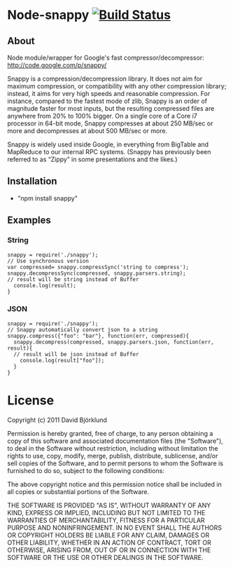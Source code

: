 # Node-snappy [![Build Status](https://secure.travis-ci.org/kesla/node-snappy.png)](http://travis-ci.org/kesla/node-snappy)

## About

Node module/wrapper for Google's fast compressor/decompressor: <http://code.google.com/p/snappy/>

Snappy is a compression/decompression library. It does not aim for maximum compression, or compatibility with any other compression library; instead, it aims for very high speeds and reasonable compression. For instance, compared to the fastest mode of zlib, Snappy is an order of magnitude faster for most inputs, but the resulting compressed files are anywhere from 20% to 100% bigger. On a single core of a Core i7 processor in 64-bit mode, Snappy compresses at about 250 MB/sec or more and decompresses at about 500 MB/sec or more.

Snappy is widely used inside Google, in everything from BigTable and MapReduce to our internal RPC systems. (Snappy has previously been referred to as “Zippy” in some presentations and the likes.)

## Installation
- "npm install snappy"

## Examples
### String
    snappy = require('./snappy');
    // Use synchronous version
    var compressed= snappy.compressSync('string to compress');
    snappy.decompressSync(compressed, snappy.parsers.string);
    // result will be string instead of Buffer
      console.log(result);
    }

### JSON
    snappy = require('./snappy');
    // Snappy automatically convert json to a string
    snappy.compress({"foo": "bar"}, function(err, compressed){
      snappy.decompress(compressed, snappy.parsers.json, function(err, result){
      // result will be json instead of Buffer
        console.log(result["foo"]);
      }
    }

# License
Copyright (c) 2011 David Björklund

Permission is hereby granted, free of charge, to any person obtaining a copy
of this software and associated documentation files (the "Software"), to deal
in the Software without restriction, including without limitation the rights
to use, copy, modify, merge, publish, distribute, sublicense, and/or sell
copies of the Software, and to permit persons to whom the Software is
furnished to do so, subject to the following conditions:

The above copyright notice and this permission notice shall be included in
all copies or substantial portions of the Software.

THE SOFTWARE IS PROVIDED "AS IS", WITHOUT WARRANTY OF ANY KIND, EXPRESS OR
IMPLIED, INCLUDING BUT NOT LIMITED TO THE WARRANTIES OF MERCHANTABILITY,
FITNESS FOR A PARTICULAR PURPOSE AND NONINFRINGEMENT. IN NO EVENT SHALL THE
AUTHORS OR COPYRIGHT HOLDERS BE LIABLE FOR ANY CLAIM, DAMAGES OR OTHER
LIABILITY, WHETHER IN AN ACTION OF CONTRACT, TORT OR OTHERWISE, ARISING FROM,
OUT OF OR IN CONNECTION WITH THE SOFTWARE OR THE USE OR OTHER DEALINGS IN
THE SOFTWARE.
